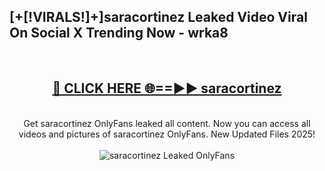 <h2>[+[!VIRALS!]+]saracortinez Leaked Video Viral On Social X Trending Now - wrka8</h2>
<br>
<div align="center">
<h2><a href="https://libra.edu.pl?saracortinez" rel="nofollow">🔴 CLICK HERE 🌐==►► saracortinez</a></h2>
<br>
Get saracortinez OnlyFans leaked all content. Now you can access all videos and pictures of saracortinez OnlyFans. New Updated Files 2025!
<br>
<br>
<a href="https://libra.edu.pl?saracortinez" rel="nofollow" data-target="animated-image.originalLink"><img src="https://i.ibb.co.com/WyWwxjT/player-gif2.gif" alt="saracortinez Leaked OnlyFans" style="max-width: 100%; display: inline-block;" data-target="animated-image.originalImage"></a>
</div>
<br>